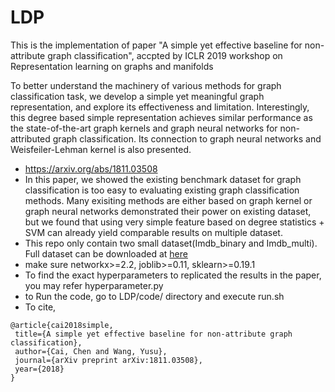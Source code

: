 # LDP
This is the implementation of paper "A simple yet effective baseline for non-attribute graph classification", accpted by ICLR 2019 workshop on Representation learning on graphs and manifolds

To better understand the machinery of various methods for graph classification task, we develop a simple yet meaningful graph representation, and explore its effectiveness and limitation.  Interestingly, this degree based simple representation achieves similar performance as the state-of-the-art graph kernels and graph neural networks for non-attributed graph classification. Its connection to graph neural networks and Weisfeiler-Lehman kernel is also presented.

- https://arxiv.org/abs/1811.03508
- In this paper, we showed the existing benchmark dataset for graph classification is too easy to evaluating existing graph classification methods. Many exisiting methods are either based on graph kernel or graph neural networks demonstrated their power on existing dataset, but we found that using very simple feature based on degree statistics + SVM can already yield comparable results on multiple dataset.
- This repo only contain two small dataset(Imdb_binary and Imdb_multi). Full dataset can be downloaded at [here](http://www.mit.edu/~pinary/kdd/)
- make sure networkx>=2.2, joblib>=0.11, sklearn>=0.19.1
- To find the exact hyperparameters to replicated the results in the paper, you may refer hyperparameter.py
- to Run the code, go to LDP/code/ directory and execute run.sh
- To cite, 
 ```
 @article{cai2018simple,
  title={A simple yet effective baseline for non-attribute graph classification},
  author={Cai, Chen and Wang, Yusu},
  journal={arXiv preprint arXiv:1811.03508},
  year={2018}
}
```


